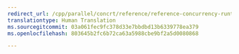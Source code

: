 ```yaml
---
redirect_url: /cpp/parallel/concrt/reference/reference-concurrency-runtime
translationtype: Human Translation
ms.sourcegitcommit: 03a061fec9fc378d33e7bbdbd13b6339778ea379
ms.openlocfilehash: 803645b2fc6b72ca63a5988cbe9bf2a5d0080868

---
```




<!--HONumber=Jan17_HO1-->


